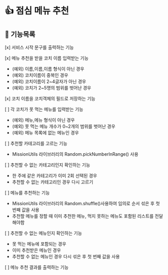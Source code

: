 # 👍 점심 메뉴 추천

## 🐾 기능목록

[x] 서비스 시작 문구를 출력하는 기능

[x] 메뉴 추천을 받을 코치 이름 입력받는 기능

- (예외) 이름,이름,이름 형식이 아닌 경우
- (예외) 코치이름이 중복인 경우
- (예외) 코치이름이 2~4글자가 아닌 경우
- (예외) 코치가 2~5명의 범위를 벗어난 경우

[x] 코치 이름을 코치객체의 필드로 저장하는 기능

[ ] 각 코치가 못 먹는 메뉴를 입력받는 기능

- (예외) 메뉴,메뉴 형식이 아닌 경우
- (예외) 못 먹는 메뉴 개수가 0~2개의 범위를 벗어난 경우
- (예외) 메뉴 목록에 없는 메뉴인 경우

[ ] 추천할 카테고리를 고르는 기능

- MissionUtils 라이브러리의 Random.pickNumberInRange() 사용

[ ] 추천할 수 없는 카테고리인지 확인하는 기능

- 한 주에 같은 카테고리가 이미 2회 선택된 경우
- 추천할 수 없는 카테고리인 경우 다시 고르기

[ ] 메뉴를 추천하는 기능

- MissionUtils 라이브러리의 Random.shuffle()사용하여 임의로 순서 섞은 후 첫 번째 값을 사용
- 추천할 메뉴를 정할 때 이미 추천한 메뉴, 먹지 못하는 메뉴도 포함된 리스트를 전달해야함

[ ] 추천할 수 없는 메뉴인지 확인하는 기능

- 못 먹는 메뉴에 포함되는 경우
- 이미 추천받은 메뉴인 경우
- 추천할 수 없는 메뉴인 경우 다시 섞은 후 첫 번째 값을 사용

[ ] 메뉴 추천 결과를 출력하는 기능
